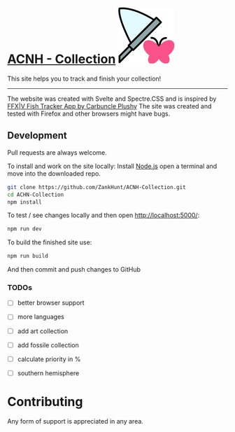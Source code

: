 # [ACNH - Collection](https://acnh-collection.com/) ![ACNH - Collection Icon](https://raw.githubusercontent.com/ZankHunt/ACNH-Collection/master/public/img/icons/icon.svg "ACNH - Collection Icon")
This site helps you to track and finish your collection!

---

The website was created with Svelte and Spectre.CSS and is inspired by [FFX|V Fish Tracker App by Carbuncle Plushy](https://github.com/icykoneko/ff14-fish-tracker-app)
The site was created and tested with Firefox and other browsers might have bugs.

## Development
Pull requests are always welcome.

To install and work on the site locally:
Install [Node.js](https://nodejs.org/) open a terminal and move into the downloaded repo.

```bash
git clone https://github.com/ZankHunt/ACNH-Collection.git
cd ACHN-Collection
npm install
```

To test / see changes locally and then open [http://localhost:5000/](http://localhost:5000/):
```bash
npm run dev
```

To build the finished site use:
```bash
npm run build
```

And then commit and push changes to GitHub

### TODOs
 - [ ] better browser support
 - [ ] more languages 
 - [ ] add art collection
 - [ ] add fossile collection
 - [ ] calculate priority in %
 - [ ] southern hemisphere


# Contributing
Any form of support is appreciated in any area. 
